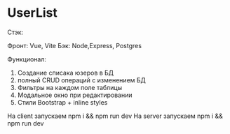 # UserList

Стэк: 

Фронт: Vue, Vite
Бэк: Node,Express, Postgres

Функционал: 
1) Создание списака юзеров в БД
2) полный CRUD операций с изменением БД
3) Фильтры на каждом поле таблицы
4) Модальное окно при редактировании
5) Стили Bootstrap + inline styles

На client запускаем npm i && npm run dev
На server запускаем npm i && npm run dev
